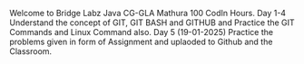 Welcome to Bridge Labz Java CG-GLA Mathura 100 CodIn Hours.
Day 1-4 Understand the concept of GIT, GIT BASH and GITHUB and Practice the GIT Commands and Linux Command also.
Day 5 (19-01-2025) Practice the problems given in form of Assignment and uplaoded to Github and the Classroom.
